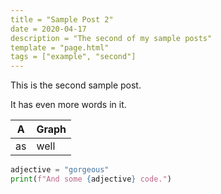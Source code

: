 ```yaml
---
title = "Sample Post 2"
date = 2020-04-17
description = "The second of my sample posts"
template = "page.html"
tags = ["example", "second"]
---
```


This is the second sample post.

It has even more words in it.

| A | Graph |
|---|---|
| as | well |

```python
adjective = "gorgeous"
print(f"And some {adjective} code.")
```
